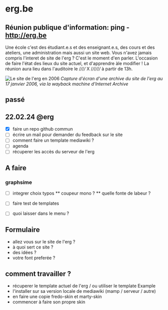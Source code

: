 # erg.be

## Réunion publique d'information: ping - http://erg.be

Une école c'est des étudiant.e.s et des enseignant.e.s, des cours et des ateliers, une administration mais aussi un site web. Vous n'avez jamais compris l'interet de site de l'erg ? C'est le moment d'en parler.
L'occasion de faire l'état des lieux du site actuel, et d'apprendre àle modifier !
La réunion aura lieu dans l'auditoire le /_/_/_/_ X /_/_/_/_/_/_ à partir de 13h.

![Le site de l'erg en 2006](http://copyright.rip/medias/erg/site-erg-15-jan-2006.png)
*Capture d'écran d'une archive du site de l'erg au 17 janvier 2006, via la wayback machine d'Internet Archive*


## passé

## 22.02.24 @erg
* [x] faire un repo github commun
* [ ] écrire un mail pour demander du feedback sur le site
* [ ] comment faire un template mediawiki ?
* [ ] agenda
* [ ] récuperer les accès du serveur de l'erg

## A faire
### graphsime
* [ ] integrer choix typos
** coupeur mono  ?
** quelle fonte de labeur ?

* [ ] faire test de templates
* [ ] quoi laisser dans le menu ?

## Formulaire
* allez vous sur le site de l'erg ?
* à quoi sert ce site ?
* des idées ?
* votre font preferée ?

## comment travailler ?
* récuperer le template actuel de l'erg / ou utiliser le template Example
* l'installer sur sa version locale de mediawiki (mamp / serveur / autre)
* en faire une copie fredo-skin et marty-skin
* commencer à faire son propre skin

